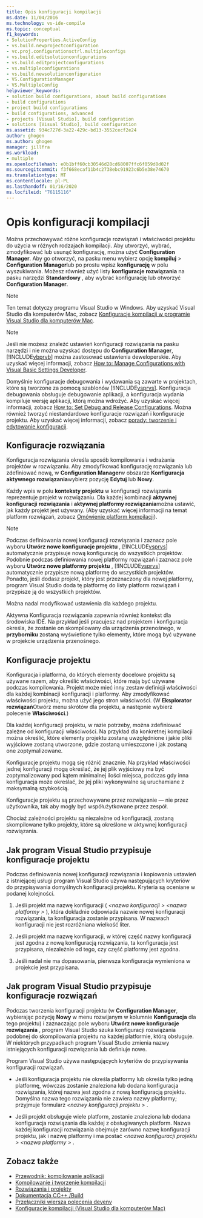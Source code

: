 ```yaml
---
title: Opis konfiguracji kompilacji
ms.date: 11/04/2016
ms.technology: vs-ide-compile
ms.topic: conceptual
f1_keywords:
- SolutionProperties.ActiveConfig
- vs.build.newprojectconfiguration
- vc.proj.configurationsctrl.multipleconfigs
- vs.build.editsolutionconfigurations
- vs.build.editprojectconfigurations
- vs.multipleconfigurations
- vs.build.newsolutionconfiguration
- VS.ConfigurationManager
- VS.MultipleConfig
helpviewer_keywords:
- solution build configurations, about build configurations
- build configurations
- project build configurations
- build configurations, advanced
- projects [Visual Studio], build configuration
- solutions [Visual Studio], build configuration
ms.assetid: 934c727d-3a22-429c-bd13-3552cecf2e24
author: ghogen
ms.author: ghogen
manager: jillfra
ms.workload:
- multiple
ms.openlocfilehash: e0b1bff60cb30546d28cd68007ffc6f059d8d02f
ms.sourcegitcommit: f3f668ecaf11b4c2738ebc91923c6b5e38e74670
ms.translationtype: MT
ms.contentlocale: pl-PL
ms.lasthandoff: 01/16/2020
ms.locfileid: "76115116"
---
```

# <a name="understand-build-configurations"></a>Opis konfiguracji kompilacji

Można przechowywać różne konfiguracje rozwiązań i właściwości projektu do użycia w różnych rodzajach kompilacji. Aby utworzyć, wybrać, zmodyfikować lub usunąć konfigurację, można użyć **Configuration Manager**. Aby go otworzyć, na pasku menu wybierz opcję **kompiluj** > **Configuration Manager**lub po prostu wpisz **konfigurację** w polu wyszukiwania. Możesz również użyć listy **konfiguracje rozwiązania** na pasku narzędzi **Standardowy** , aby wybrać konfigurację lub otworzyć **Configuration Manager**.

> [!NOTE]
> Ten temat dotyczy programu Visual Studio w Windows. Aby uzyskać Visual Studio dla komputerów Mac, zobacz [Konfiguracje kompilacji w programie Visual Studio dla komputerów Mac](/visualstudio/mac/configurations).

> [!NOTE]
> Jeśli nie możesz znaleźć ustawień konfiguracji rozwiązania na pasku narzędzi i nie można uzyskać dostępu do **Configuration Manager**, [!INCLUDE[vbprvb](../code-quality/includes/vbprvb_md.md)] można zastosować ustawienia deweloperskie. Aby uzyskać więcej informacji, zobacz [How to: Manage Configurations with Visual Basic Settings Developer](../ide/how-to-manage-build-configurations-with-visual-basic-developer-settings-applied.md).

Domyślnie konfiguracje debugowania i wydawania są zawarte w projektach, które są tworzone za pomocą szablonów [!INCLUDE[vsprvs](../code-quality/includes/vsprvs_md.md)]. Konfiguracja debugowania obsługuje debugowanie aplikacji, a konfiguracja wydania kompiluje wersję aplikacji, którą można wdrożyć. Aby uzyskać więcej informacji, zobacz [How to: Set Debug and Release Configurations](../debugger/how-to-set-debug-and-release-configurations.md). Można również tworzyć niestandardowe konfiguracje rozwiązań i konfiguracje projektu. Aby uzyskać więcej informacji, zobacz [porady: tworzenie i edytowanie konfiguracji](../ide/how-to-create-and-edit-configurations.md).

## <a name="solution-configurations"></a>Konfiguracje rozwiązania

Konfiguracja rozwiązania określa sposób kompilowania i wdrażania projektów w rozwiązaniu. Aby zmodyfikować konfigurację rozwiązania lub zdefiniować nową, w **Configuration Manager**w obszarze **Konfiguracja aktywnego rozwiązania**wybierz pozycję **Edytuj** lub **Nowy**.

Każdy wpis w polu **konteksty projektu** w konfiguracji rozwiązania reprezentuje projekt w rozwiązaniu. Dla każdej kombinacji **aktywnej konfiguracji rozwiązania** i **aktywnej platformy rozwiązania**można ustawić, jak każdy projekt jest używany. (Aby uzyskać więcej informacji na temat platform rozwiązań, zobacz [Omówienie platform kompilacji](../ide/understanding-build-platforms.md)).

> [!NOTE]
> Podczas definiowania nowej konfiguracji rozwiązania i zaznacz pole wyboru **Utwórz nowe konfiguracje projektu** , [!INCLUDE[vsprvs](../code-quality/includes/vsprvs_md.md)] automatycznie przypisuje nową konfigurację do wszystkich projektów. Podobnie podczas definiowania nowej platformy rozwiązań i zaznacz pole wyboru **Utwórz nowe platformy projektu** , [!INCLUDE[vsprvs](../code-quality/includes/vsprvs_md.md)] automatycznie przypisze nową platformę do wszystkich projektów. Ponadto, jeśli dodasz projekt, który jest przeznaczony dla nowej platformy, program Visual Studio doda tę platformę do listy platform rozwiązań i przypisze ją do wszystkich projektów.
>
> Można nadal modyfikować ustawienia dla każdego projektu.

Aktywna Konfiguracja rozwiązania zapewnia również kontekst dla środowiska IDE. Na przykład jeśli pracujesz nad projektem i konfiguracja określa, że zostanie on skompilowany dla urządzenia przenośnego, w **przyborniku** zostaną wyświetlone tylko elementy, które mogą być używane w projekcie urządzenia przenośnego.

## <a name="project-configurations"></a>Konfiguracje projektu
Konfiguracja i platforma, do których elementy docelowe projektu są używane razem, aby określić właściwości, które mają być używane podczas kompilowania. Projekt może mieć inny zestaw definicji właściwości dla każdej kombinacji konfiguracji i platformy. Aby zmodyfikować właściwości projektu, można użyć jego stron właściwości. (W **Eksplorator rozwiązań**Otwórz menu skrótów dla projektu, a następnie wybierz polecenie **Właściwości**.)

Dla każdej konfiguracji projektu, w razie potrzeby, można zdefiniować zależne od konfiguracji właściwości. Na przykład dla konkretnej kompilacji można określić, które elementy projektu zostaną uwzględnione i jakie pliki wyjściowe zostaną utworzone, gdzie zostaną umieszczone i jak zostaną one zoptymalizowane.

Konfiguracje projektu mogą się różnić znacznie. Na przykład właściwości jednej konfiguracji mogą określać, że jej plik wyjściowy ma być zoptymalizowany pod kątem minimalnej ilości miejsca, podczas gdy inna konfiguracja może określać, że jej pliki wykonywalne są uruchamiane z maksymalną szybkością.

Konfiguracje projektu są przechowywane przez rozwiązanie — nie przez użytkownika, tak aby mogły być współużytkowane przez zespół.

Chociaż zależności projektu są niezależne od konfiguracji, zostaną skompilowane tylko projekty, które są określone w aktywnej konfiguracji rozwiązania.

## <a name="how-visual-studio-assigns-project-configurations"></a>Jak program Visual Studio przypisuje konfiguracje projektu
Podczas definiowania nowej konfiguracji rozwiązania i kopiowania ustawień z istniejącej usługi program Visual Studio używa następujących kryteriów do przypisywania domyślnych konfiguracji projektu. Kryteria są oceniane w podanej kolejności.

1. Jeśli projekt ma nazwę konfiguracji ( *\<nazwa konfiguracji > \<nazwa platformy >* ), która dokładnie odpowiada nazwie nowej konfiguracji rozwiązania, ta konfiguracja zostanie przypisana. W nazwach konfiguracji nie jest rozróżniana wielkość liter.

2. Jeśli projekt ma nazwę konfiguracji, w której część nazwy konfiguracji jest zgodna z nową konfiguracją rozwiązania, ta konfiguracja jest przypisana, niezależnie od tego, czy część platformy jest zgodna.

3. Jeśli nadal nie ma dopasowania, pierwsza konfiguracja wymieniona w projekcie jest przypisana.

## <a name="how-visual-studio-assigns-solution-configurations"></a>Jak program Visual Studio przypisuje konfiguracje rozwiązań
Podczas tworzenia konfiguracji projektu (w **Configuration Manager**, wybierając pozycję **Nowy** w menu rozwijanym w kolumnie **Konfiguracja** dla tego projektu) i zaznaczając pole wyboru **Utwórz nowe konfiguracje rozwiązania** , program Visual Studio szuka konfiguracji rozwiązania podobnej do skompilowania projektu na każdej platformie, którą obsługuje. W niektórych przypadkach program Visual Studio zmienia nazwy istniejących konfiguracji rozwiązania lub definiuje nowe.

Program Visual Studio używa następujących kryteriów do przypisywania konfiguracji rozwiązań.

- Jeśli konfiguracja projektu nie określa platformy lub określa tylko jedną platformę, wówczas zostanie znaleziona lub dodana konfiguracja rozwiązania, której nazwa jest zgodna z nową konfiguracją projektu. Domyślna nazwa tego rozwiązania nie zawiera nazwy platformy; przyjmuje formularz *\<nazwy konfiguracji projektu >* .

- Jeśli projekt obsługuje wiele platform, zostanie znaleziona lub dodana konfiguracja rozwiązania dla każdej z obsługiwanych platform. Nazwa każdej konfiguracji rozwiązania obejmuje zarówno nazwę konfiguracji projektu, jak i nazwę platformy i ma postać *\<nazwa konfiguracji projektu > \<nazwa platformy >* .

## <a name="see-also"></a>Zobacz także

- [Przewodnik: kompilowanie aplikacji](../ide/walkthrough-building-an-application.md)
- [Kompilowanie i tworzenie kompilacji](../ide/compiling-and-building-in-visual-studio.md)
- [Rozwiązania i projekty](../ide/solutions-and-projects-in-visual-studio.md)
- [Dokumentacja CC++ /Build](/cpp/build/reference/c-cpp-building-reference)
- [Przełączniki wiersza polecenia devenv](../ide/reference/devenv-command-line-switches.md)
- [Konfiguracje kompilacji (Visual Studio dla komputerów Mac)](/visualstudio/mac/configurations)

